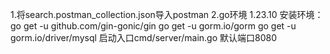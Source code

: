 1.将search.postman_collection.json导入postman
2.go环境 1.23.10
安装环境：
go get -u github.com/gin-gonic/gin
go get -u gorm.io/gorm
go get -u gorm.io/driver/mysql
启动入口cmd/server/main.go
默认端口8080